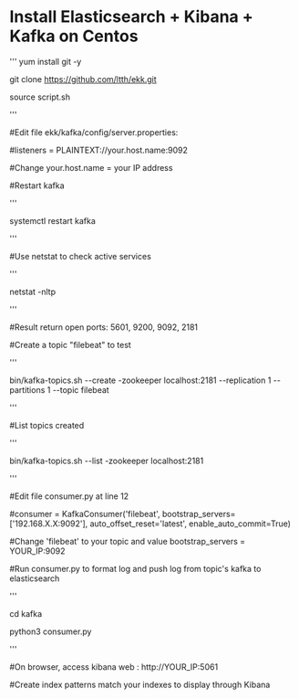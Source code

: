 # Install Elasticsearch + Kibana + Kafka on Centos 

'''
yum install git -y

git clone https://github.com/ltth/ekk.git

source script.sh

'''

#Edit file ekk/kafka/config/server.properties:

#listeners = PLAINTEXT://your.host.name:9092

#Change your.host.name = your IP address

#Restart kafka

'''

systemctl restart kafka

'''

#Use netstat to check active services 

'''

netstat -nltp

'''

#Result return open ports: 5601, 9200, 9092, 2181



#Create a topic "filebeat" to test

'''

bin/kafka-topics.sh --create -zookeeper localhost:2181 --replication 1 --partitions 1 --topic filebeat

'''

#List topics created

'''

bin/kafka-topics.sh --list -zookeeper localhost:2181

'''

#Edit file consumer.py at line 12

#consumer = KafkaConsumer('filebeat', bootstrap_servers=['192.168.X.X:9092'], auto_offset_reset='latest', enable_auto_commit=True)

#Change 'filebeat' to your topic and value bootstrap_servers = YOUR_IP:9092

#Run consumer.py to format log and push log from topic's kafka to elasticsearch

'''

cd kafka

python3 consumer.py

'''

#On browser, access kibana web : http://YOUR_IP:5061 

#Create index patterns match your indexes to display through Kibana


